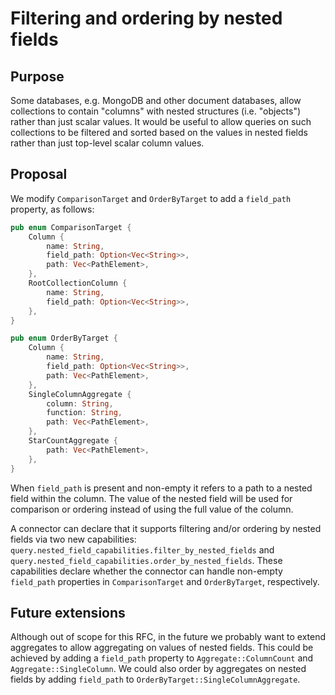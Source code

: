 # Filtering and ordering by nested fields

## Purpose

Some databases, e.g. MongoDB and other document databases, allow collections to contain "columns" with nested structures (i.e. "objects") rather than just scalar values.
It would be useful to allow queries on such collections to be filtered and sorted based on the values in nested fields rather than just top-level scalar column values.

## Proposal

We modify `ComparisonTarget` and `OrderByTarget` to add a `field_path` property, as follows:

```rust
pub enum ComparisonTarget {
    Column {
        name: String,
        field_path: Option<Vec<String>>,
        path: Vec<PathElement>,
    },
    RootCollectionColumn {
        name: String,
        field_path: Option<Vec<String>>,
    },
}

pub enum OrderByTarget {
    Column {
        name: String,
        field_path: Option<Vec<String>>,
        path: Vec<PathElement>,
    },
    SingleColumnAggregate {
        column: String,
        function: String,
        path: Vec<PathElement>,
    },
    StarCountAggregate {
        path: Vec<PathElement>,
    },
}
```

When `field_path` is present and non-empty it refers to a path to a nested field within the column.
The value of the nested field will be used for comparison or ordering instead of using the full value of the column.

A connector can declare that it supports filtering and/or ordering by nested fields via two new capabilities: `query.nested_field_capabilities.filter_by_nested_fields` and `query.nested_field_capabilities.order_by_nested_fields`.
These capabilities declare whether the connector can handle non-empty `field_path` properties in `ComparisonTarget` and `OrderByTarget`, respectively.


## Future extensions

Although out of scope for this RFC, in the future we probably want to extend aggregates to allow aggregating on values of nested fields.
This could be achieved by adding a `field_path` property to `Aggregate::ColumnCount` and `Aggregate::SingleColumn`.
We could also order by aggregates on nested fields by adding `field_path` to `OrderByTarget::SingleColumnAggregate`.